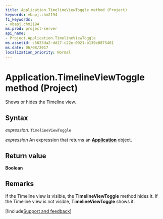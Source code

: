 ```yaml
---
title: Application.TimelineViewToggle method (Project)
keywords: vbapj.chm2194
f1_keywords:
- vbapj.chm2194
ms.prod: project-server
api_name:
- Project.Application.TimelineViewToggle
ms.assetid: c5623da2-dd27-c22e-0021-b139e8875401
ms.date: 06/08/2017
localization_priority: Normal
---
```



# Application.TimelineViewToggle method (Project)

Shows or hides the Timeline view.


## Syntax

_expression_. `TimelineViewToggle`

 _expression_ An expression that returns an **[Application](Project.Application.md)** object.


## Return value

 **Boolean**


## Remarks

If the Timeline view is visible, the  **TimelineViewToggle** method hides it. If the Timeline view is not visible, **TimelineViewToggle** shows it.

[!include[Support and feedback](~/includes/feedback-boilerplate.md)]